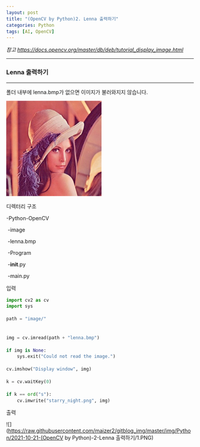 ```yaml
---
layout: post
title: "(OpenCV by Python)2. Lenna 출력하기"
categories: Python
tags: [AI, OpenCV]
---
```


*참고 https://docs.opencv.org/master/db/deb/tutorial_display_image.html*

---



### Lenna 출력하기

---

폴더 내부에 lenna.bmp가 없으면 이미지가 불러와지지 않습니다.

![](https://raw.githubusercontent.com/maizer2/-Cpp-OpenCV/main/lenna.bmp)



디렉터리 구조

-Python-OpenCV

​	-image

​		-lenna.bmp

​	-Program

​		-__init__.py

​	-main.py

입력

```python
import cv2 as cv
import sys

path = "image/"


img = cv.imread(path + "lenna.bmp")

if img is None:
    sys.exit("Could not read the image.")

cv.imshow("Display window", img)

k = cv.waitKey(0)

if k == ord("s"):
    cv.imwrite("starry_night.png", img)
```

출력

![](https://raw.githubusercontent.com/maizer2/gitblog_img/master/img/Python/2021-10-21-(OpenCV by Python)-2-Lenna 출력하기/1.PNG)

